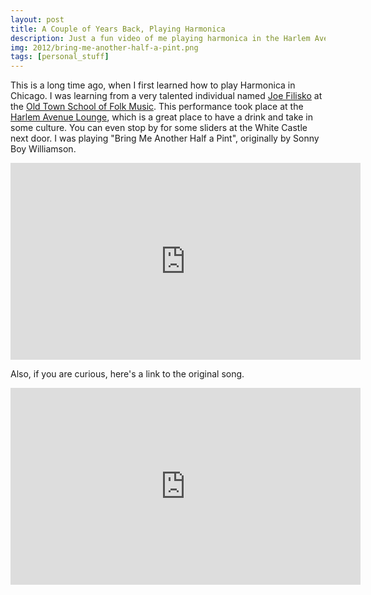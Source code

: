 ```yaml
---
layout: post
title: A Couple of Years Back, Playing Harmonica
description: Just a fun video of me playing harmonica in the Harlem Avenue Lounge near Chicago, IL.
img: 2012/bring-me-another-half-a-pint.png
tags: [personal_stuff]
---
```


This is a long time ago, when I first learned how to play Harmonica in Chicago.  I was learning from a very talented individual named [Joe Filisko](http://www.filisko.com/) at the [Old Town School of Folk Music](https://www.oldtownschool.org/).  This performance took place at the [Harlem Avenue Lounge](http://www.harlemavenuelounge.com/), which is a great place to have a drink and take in some culture.  You can even stop by for some sliders at the White Castle next door.  I was playing "Bring Me Another Half a Pint", originally by Sonny Boy Williamson.


<iframe width="560" height="315" src="https://www.youtube.com/embed/xCpseHN4AQw" frameborder="0" allow="accelerometer; autoplay; encrypted-media; gyroscope; picture-in-picture" allowfullscreen></iframe>


Also, if you are curious, here's a link to the original song.

<iframe width="560" height="315" src="https://www.youtube.com/embed/vLwtA_6prKM" frameborder="0" allow="accelerometer; autoplay; encrypted-media; gyroscope; picture-in-picture" allowfullscreen></iframe>

